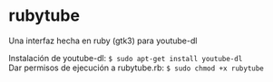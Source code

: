 # rubytube
Una interfaz hecha en ruby (gtk3) para youtube-dl

Instalación de youtube-dl: `$ sudo apt-get install youtube-dl`                                   
Dar permisos de ejecución a rubytube.rb: `$ sudo chmod +x rubytube`
